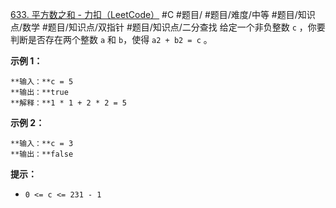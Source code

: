 [633. 平方数之和 - 力扣（LeetCode）](https://leetcode.cn/problems/sum-of-square-numbers/solutions/747079/ping-fang-shu-zhi-he-by-leetcode-solutio-8ydl/)
#C #题目/ #题目/难度/中等 #题目/知识点/数学 #题目/知识点/双指针 #题目/知识点/二分查找
给定一个非负整数 `c` ，你要判断是否存在两个整数 `a` 和 `b`，使得 `a2 + b2 = c` 。

**示例 1：**
```
**输入：**c = 5
**输出：**true
**解释：**1 * 1 + 2 * 2 = 5
```

**示例 2：**
```
**输入：**c = 3
**输出：**false
```

**提示：**
- `0 <= c <= 231 - 1`
